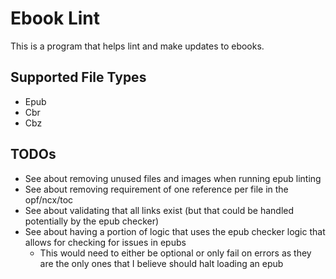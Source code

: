 # Ebook Lint

This is a program that helps lint and make updates to ebooks.

## Supported File Types

- Epub
- Cbr
- Cbz

## TODOs

- See about removing unused files and images when running epub linting
- See about removing requirement of one reference per file in the opf/ncx/toc
- See about validating that all links exist (but that could be handled potentially by the epub checker)
- See about having a portion of logic that uses the epub checker logic that allows for checking for issues in epubs
  - This would need to either be optional or only fail on errors as they are the only ones that I believe should halt loading an epub 
